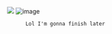    ![](https://komarev.com/ghpvc/?username=Shweeberry&color=467779&style=plastic&label=hello+traveller&base=324) 
![image](https://github.com/user-attachments/assets/64e1ad12-676e-49a8-a23b-f44aefb07d88)

          Lol I'm gonna finish later


